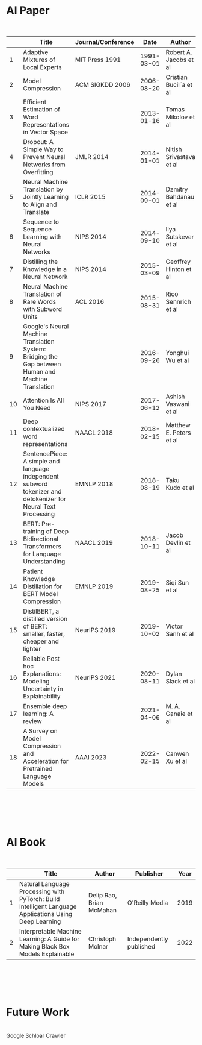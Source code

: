# AI Paper
<br>

|    | Title                                                                                                         | Journal/Conference | Date       | Author                   | Link                                                                                                           |
| -- | ------------------------------------------------------------------------------------------------------------- | ------------------ | ---------- | ------------------------ | -------------------------------------------------------------------------------------------------------------- |
| 1  | Adaptive Mixtures of Local Experts                                                                            | MIT Press 1991     | 1991-03-01 | Robert A. Jacobs et al  | [paper](https://ieeexplore.ieee.org/abstract/document/6797059) |
| 2  | Model Compression                                                                                             | ACM SIGKDD 2006    | 2006-08-20 | Cristian Bucil˘a et al  | [paper](https://dl.acm.org/doi/abs/10.1145/1150402.1150464)       |
| 3  | Efficient Estimation of Word Representations in Vector Space                                                  |                    | 2013-01-16 | Tomas Mikolov et al     | [paper](http://arxiv.org/abs/1301.3781v3)                                           |
| 4  | Dropout: A Simple Way to Prevent Neural Networks from Overfitting                                             |  JMLR 2014         | 2014-01-01 | Nitish Srivastava et al | [paper](https://ieeexplore.ieee.org/abstract/document/6797059) |
| 5  | Neural Machine Translation by Jointly Learning to Align and Translate                                         | ICLR  2015         | 2014-09-01 | Dzmitry Bahdanau et al  | [paper](http://arxiv.org/abs/1409.0473v7)                                           |
| 6  | Sequence to Sequence Learning with Neural Networks                                                            | NIPS  2014         | 2014-09-10 | Ilya Sutskever et al    | [paper](http://arxiv.org/abs/1409.3215v3)                                           |
| 7  | Distilling the Knowledge in a Neural Network                                                                  | NIPS  2014         | 2015-03-09 | Geoffrey Hinton et al   | [paper](http://arxiv.org/abs/1503.02531v1)                                         |
| 8  | Neural Machine Translation of Rare Words with Subword Units                                                   | ACL  2016          | 2015-08-31 | Rico Sennrich et al     | [paper](http://arxiv.org/abs/1508.07909v5)                                         |
| 9  | Google's Neural Machine Translation System: Bridging the Gap between Human and Machine Translation            |                    | 2016-09-26 | Yonghui Wu et al        | [paper](http://arxiv.org/abs/1609.08144v2)                                         |
| 10 | Attention Is All You Need                                                                                     | NIPS  2017         | 2017-06-12 | Ashish Vaswani et al    | [paper](http://arxiv.org/abs/1706.03762v5)                                         |
| 11 | Deep contextualized word representations                                                                      | NAACL  2018        | 2018-02-15 | Matthew E. Peters et al | [paper](http://arxiv.org/abs/1802.05365v2)                                         |
| 12 | SentencePiece: A simple and language independent subword tokenizer and detokenizer for Neural Text Processing | EMNLP 2018         | 2018-08-19 | Taku Kudo et al         | [paper](http://arxiv.org/abs/1808.06226v1)                                         |
| 13 | BERT: Pre-training of Deep Bidirectional Transformers for Language Understanding                              | NAACL 2019         | 2018-10-11 | Jacob Devlin et al      | [paper](http://arxiv.org/abs/1810.04805v2)                                         |
| 14 | Patient Knowledge Distillation for BERT Model Compression                                                     | EMNLP  2019        | 2019-08-25 | Siqi Sun et al          | [paper](http://arxiv.org/abs/1908.09355v1)                                         |
| 15 | DistilBERT, a distilled version of BERT: smaller, faster, cheaper and lighter                                 | NeurIPS 2019       | 2019-10-02 | Victor Sanh et al       | [paper](http://arxiv.org/abs/1910.01108v4)                                         |
| 16 | Reliable Post hoc Explanations: Modeling Uncertainty in Explainability                                        | NeurIPS 2021       | 2020-08-11 | Dylan Slack et al       | [paper](http://arxiv.org/abs/2008.05030v4)                                         |
| 17 | Ensemble deep learning: A review                                                                              |                    | 2021-04-06 | M. A. Ganaie et al      | [paper](http://arxiv.org/abs/2104.02395v3)                                         |
| 18 | A Survey on Model Compression and Acceleration for Pretrained Language Models                                 | AAAI  2023         | 2022-02-15 | Canwen Xu et al         | [paper](http://arxiv.org/abs/2202.07105v2)                                         |

<br><br><br><br>

# AI Book
<br>

|   | Title                                                                                                 | Author                   | Publisher               | Year |
| - | ----------------------------------------------------------------------------------------------------- | ------------------------ | ----------------------- | ---- |
| 1 | Natural Language Processing with PyTorch: Build Intelligent Language Applications Using Deep Learning | Delip Rao, Brian McMahan | O'Reilly Media         | 2019 |
| 2 | Interpretable Machine Learning: A Guide for Making Black Box Models Explainable                       | Christoph Molnar         | Independently published | 2022 |

<br><br><br><br>

# Future Work
<br>
Google Schloar Crawler

<br><br><br><br>

